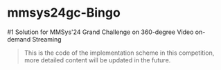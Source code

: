 # mmsys24gc-Bingo
#1 Solution for MMSys'24 Grand Challenge on 360-degree Video on-demand Streaming

> This is the code of the implementation scheme in this competition, more detailed content will be updated in the future.
